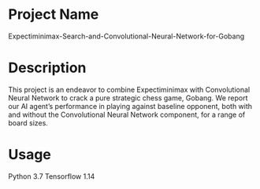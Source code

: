 # Project Name
Expectiminimax-Search-and-Convolutional-Neural-Network-for-Gobang

# Description
This project is an endeavor to combine Expectiminimax with Convolutional Neural Network to crack a pure strategic chess game, Gobang. We report our AI agent’s performance in playing against baseline opponent, both with and without the Convolutional Neural Network component, for a range of board sizes. 

# Usage
Python 3.7
Tensorflow 1.14
